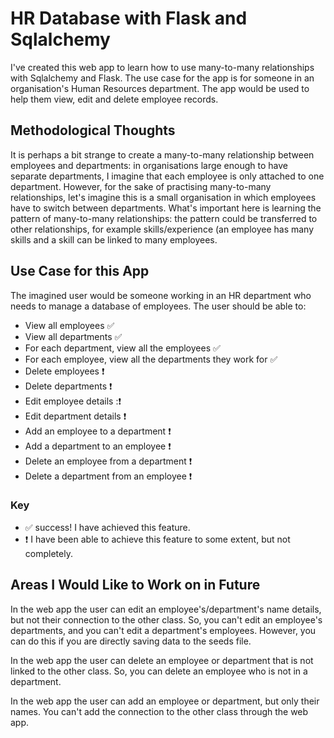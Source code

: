 # HR Database with Flask and Sqlalchemy
I've created this web app to learn how to use many-to-many relationships with Sqlalchemy and Flask. The use case for the app is for someone in an organisation's Human Resources department. The app would be used to help them view, edit and delete employee records.

## Methodological Thoughts
It is perhaps a bit strange to create a many-to-many relationship between employees and departments: in organisations large enough to have separate departments, I imagine that each employee is only attached to one department. However, for the sake of practising many-to-many relationships, let's imagine this is a small organisation in which employees have to switch between departments. What's important here is learning the pattern of many-to-many relationships: the pattern could be transferred to other relationships, for example skills/experience (an employee has many skills and a skill can be linked to many employees.  

## Use Case for this App
The imagined user would be someone working in an HR department who needs to manage a database of employees. The user should be able to:
* View all employees :white_check_mark:
* View all departments :white_check_mark:
* For each department, view all the employees :white_check_mark:
* For each employee, view all the departments they work for :white_check_mark:
* Delete employees :heavy_exclamation_mark:
* Delete departments :heavy_exclamation_mark:
* Edit employee details ::heavy_exclamation_mark:
* Edit department details :heavy_exclamation_mark:
* Add an employee to a department :heavy_exclamation_mark:
* Add a department to an employee :heavy_exclamation_mark:
* Delete an employee from a department :heavy_exclamation_mark:
* Delete a department from an employee :heavy_exclamation_mark:

### Key
* :white_check_mark: success! I have achieved this feature.
* :heavy_exclamation_mark: I have been able to achieve this feature to some extent, but not completely. 

## Areas I Would Like to Work on in Future
In the web app the user can edit an employee's/department's name details, but not their connection to the other class. So, you can't edit an employee's departments, and you can't edit a department's employees. However, you can do this if you are directly saving data to the seeds file.

In the web app the user can delete an employee or department that is not linked to the other class. So, you can delete an employee who is not in a department. 

In the web app the user can add an employee or department, but only their names. You can't add the connection to the other class through the web app.
 

